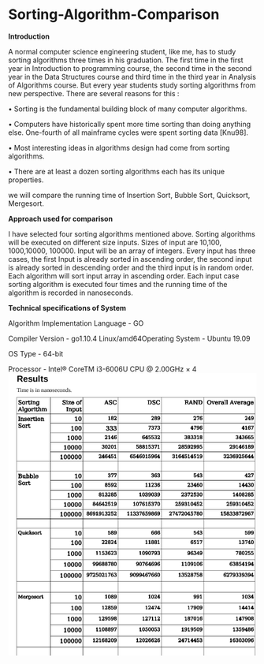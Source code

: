 # Sorting-Algorithm-Comparison

**Introduction**

A normal computer science engineering student, like me, has to study sorting
algorithms three times in his graduation. The first time in the first year in
Introduction to programming course, the second time in the second year in the
Data Structures course and third time in the third year in Analysis of Algorithms
course. But every year students study sorting algorithms from new perspective.
There are several reasons for this :

• Sorting is the fundamental building block of many computer algorithms.

• Computers have historically spent more time sorting than doing anything
else. One-fourth of all mainframe cycles were spent sorting data [Knu98].

• Most interesting ideas in algorithms design had come from sorting
algorithms.

• There are at least a dozen sorting algorithms each has its unique
properties.

we will compare the running time of Insertion Sort, Bubble Sort,
Quicksort, Mergesort.

**Approach used for comparison**

I have selected four sorting algorithms mentioned above. Sorting algorithms will
be executed on different size inputs. Sizes of input are 10,100, 1000,10000,
100000. Input will be an array of integers.
Every input has three cases, the first Input is already sorted in ascending order,
the second input is already sorted in descending order and the third input is in
random order. Each algorithm will sort input array in ascending order. Each
input case sorting algorithm is executed four times and the running time of the
algorithm is recorded in nanoseconds.

**Technical specifications of System**

Algorithm Implementation Language - GO

Compiler Version - go1.10.4 Linux/amd64Operating System - Ubuntu 19.09

OS Type - 64-bit

Processor - Intel® CoreTM i3-6006U CPU @ 2.00GHz × 4
<img src = "result.png">

